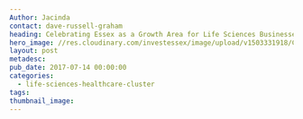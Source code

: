 ```yaml
---
Author: Jacinda
contact: dave-russell-graham
heading: Celebrating Essex as a Growth Area for Life Sciences Businesses
hero_image: //res.cloudinary.com/investessex/image/upload/v1503331918/Chesterford_RP_2_1140.jpg
layout: post
metadesc:
pub_date: 2017-07-14 00:00:00
categories:
  - life-sciences-healthcare-cluster
tags:
thumbnail_image:
---
```



